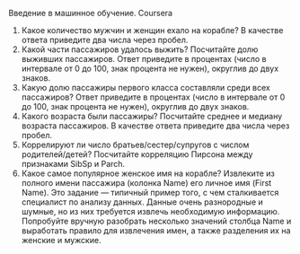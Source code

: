 Введение в машинное обучение. Coursera

1. Какое количество мужчин и женщин ехало на корабле? В качестве ответа приведите два числа через пробел.
2. Какой части пассажиров удалось выжить? Посчитайте долю выживших пассажиров. Ответ приведите в процентах (число в интервале от 0 до 100, знак процента не нужен), округлив до двух знаков.
3. Какую долю пассажиры первого класса составляли среди всех пассажиров? Ответ приведите в процентах (число в интервале от 0 до 100, знак процента не нужен), округлив до двух знаков.
4. Какого возраста были пассажиры? Посчитайте среднее и медиану возраста пассажиров. В качестве ответа приведите два числа через пробел.
5. Коррелируют ли число братьев/сестер/супругов с числом родителей/детей? Посчитайте корреляцию Пирсона между признаками SibSp и Parch.
6. Какое самое популярное женское имя на корабле? Извлеките из полного имени пассажира (колонка Name) его личное имя (First Name). Это задание — типичный пример того, с чем сталкивается специалист по анализу данных. Данные очень разнородные и шумные, но из них требуется извлечь необходимую информацию. Попробуйте вручную разобрать несколько значений столбца Name и выработать правило для извлечения имен, а также разделения их на женские и мужские.
